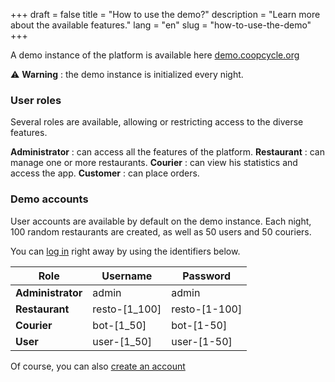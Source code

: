 +++
draft = false
title = "How to use the demo?"
description = "Learn more about the available features."
lang = "en"
slug = "how-to-use-the-demo"
+++

A demo instance of the platform is available here [demo.coopcycle.org](https://demo.coopcycle.org)


⚠️ **Warning** : the demo instance is initialized every night.

### User roles

Several roles are available, allowing or restricting access to the diverse features.

**Administrator** : can access all the features of the platform.
**Restaurant** : can manage one or more restaurants.
**Courier** : can view his statistics and access the app.
**Customer** : can place orders.

### Demo accounts

User accounts are available by default on the demo instance.
Each night, 100 random restaurants are created, as well as 50 users and 50 couriers.


You can [log in](https://demo.coopcycle.org/login) right away by using the identifiers below.


<table class="table">
  <thead>
    <th>Role</th>
    <th>Username</th>
    <th>Password</th>
  </thead>
  <tbody>
    <tr>
      <td><strong>Administrator</strong></td>
      <td>admin</td>
      <td>admin</td>
    </tr>
    <tr>
      <td><strong>Restaurant</strong></td>
      <td>resto-[1_100]</td>
      <td>resto-[1-100]</td>
    </tr>
    <tr>
      <td><strong>Courier</strong></td>
      <td>bot-[1_50]</td>
      <td>bot-[1-50]</td>
    </tr>
    <tr>
      <td><strong>User</strong></td>
      <td>user-[1_50]</td>
      <td>user-[1-50]</td>
    </tr>
  </tbody>
</table>

Of course, you can also [create an account](https://demo.coopcycle.org/register/)
